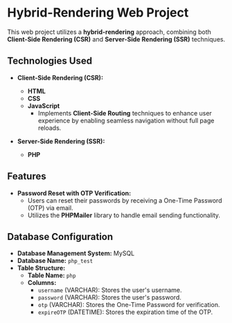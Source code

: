 # Hybrid-Rendering Web Project

This web project utilizes a **hybrid-rendering** approach, combining both **Client-Side Rendering (CSR)** and **Server-Side Rendering (SSR)** techniques.

## Technologies Used

- **Client-Side Rendering (CSR):**

  - **HTML**
  - **CSS**
  - **JavaScript**
    - Implements **Client-Side Routing** techniques to enhance user experience by enabling seamless navigation without full page reloads.

- **Server-Side Rendering (SSR):**
  - **PHP**

## Features

- **Password Reset with OTP Verification:**
  - Users can reset their passwords by receiving a One-Time Password (OTP) via email.
  - Utilizes the **PHPMailer** library to handle email sending functionality.

## Database Configuration

- **Database Management System:** MySQL
- **Database Name:** `php_test`
- **Table Structure:**
  - **Table Name:** `php`
  - **Columns:**
    - `username` (VARCHAR): Stores the user's username.
    - `password` (VARCHAR): Stores the user's password.
    - `otp` (VARCHAR): Stores the One-Time Password for verification.
    - `expireOTP` (DATETIME): Stores the expiration time of the OTP.
